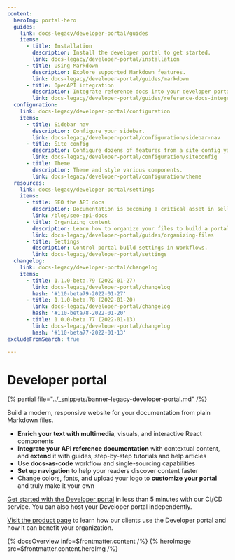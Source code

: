 ```yaml
---
content:
  heroImg: portal-hero
  guides:
    link: docs-legacy/developer-portal/guides
    items:
      - title: Installation
        description: Install the developer portal to get started.
        link: docs-legacy/developer-portal/installation
      - title: Using Markdown
        description: Explore supported Markdown features.
        link: docs-legacy/developer-portal/guides/markdown
      - title: OpenAPI integration
        description: Integrate reference docs into your developer portal.
        link: docs-legacy/developer-portal/guides/reference-docs-integration
  configuration:
    link: docs-legacy/developer-portal/configuration
    items:
      - title: Sidebar nav
        description: Configure your sidebar.
        link: docs-legacy/developer-portal/configuration/sidebar-nav
      - title: Site config
        description: Configure dozens of features from a site config yaml file.
        link: docs-legacy/developer-portal/configuration/siteconfig
      - title: Theme
        description: Theme and style various components.
        link: docs-legacy/developer-portal/configuration/theme
  resources:
    link: docs-legacy/developer-portal/settings
    items:
      - title: SEO the API docs
        description: Documentation is becoming a critical asset in selling and marketing API-based products.
        link: /blog/seo-api-docs
      - title: Organizing content
        description: Learn how to organize your files to build a portal.
        link: docs-legacy/developer-portal/guides/organizing-files
      - title: Settings
        description: Control portal build settings in Workflows.
        link: docs-legacy/developer-portal/settings
  changelog:
    link: docs-legacy/developer-portal/changelog
    items:
      - title: 1.1.0-beta.79 (2022-01-27)
        link: docs-legacy/developer-portal/changelog
        hash: '#110-beta79-2022-01-27'
      - title: 1.1.0-beta.78 (2022-01-20)
        link: docs-legacy/developer-portal/changelog
        hash: '#110-beta78-2022-01-20'
      - title: 1.0.0-beta.77 (2022-01-13)
        link: docs-legacy/developer-portal/changelog
        hash: '#110-beta77-2022-01-13'
excludeFromSearch: true

---
```


# Developer portal

{% partial file="../_snippets/banner-legacy-developer-portal.md" /%}

Build a modern, responsive website for your documentation from plain Markdown files.

- **Enrich your text with multimedia**, visuals, and interactive React components
- **Integrate your API reference documentation** with contextual content, and **extend** it with guides, step-by-step tutorials and help articles
- Use **docs-as-code** workflow and single-sourcing capabilities
- **Set up navigation** to help your readers discover content faster
- Change colors, fonts, and upload your logo to **customize your portal** and truly make it your own

[Get started with the Developer portal](./installation.md) in less than 5 minutes with our CI/CD service. You can also host your Developer portal independently.

[Visit the product page](../../pages/realm/realm.page.tsx) to learn how our clients use the Developer portal and how it can benefit your organization.

{% docsOverview info=$frontmatter.content /%}
{% heroImage src=$frontmatter.content.heroImg /%}
